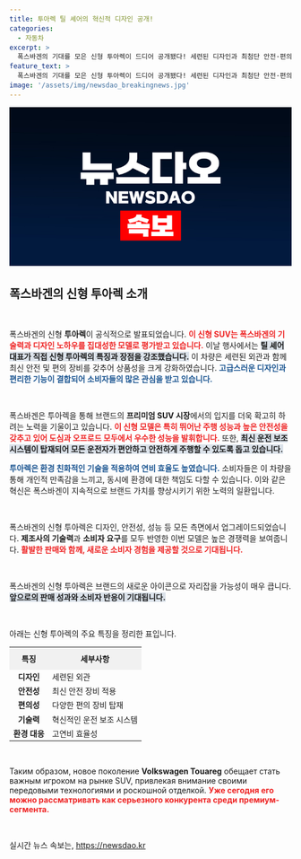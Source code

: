 ```yaml
---
title: 투아렉 틸 셰어의 혁신적 디자인 공개!
categories:
  - 자동차
excerpt: >
  폭스바겐의 기대를 모은 신형 투아렉이 드디어 공개됐다! 세련된 디자인과 최첨단 안전·편의 장비로 무장한 3세대 모델의 매력을 지금 확인해보세요!
feature_text: >
  폭스바겐의 기대를 모은 신형 투아렉이 드디어 공개됐다! 세련된 디자인과 최첨단 안전·편의 장비로 무장한 3세대 모델의 매력을 지금 확인해보세요!
image: '/assets/img/newsdao_breakingnews.jpg'
---
```


<p><img src="/assets/img/newsdao_breakingnews.jpg" alt="cryptoinkorea 속보" /></p>

<h2 data-ke-size="size26">폭스바겐의 신형 투아렉 소개</h2>

<p data-ke-size="size16">&nbsp;</p>

<p>폭스바겐의 신형 <b>투아렉</b>이 공식적으로 발표되었습니다. <b><span style="color: #ee2323;">이 신형 SUV는 폭스바겐의 기술력과 디자인 노하우를 집대성한 모델로 평가받고 있습니다.</span></b> 이날 행사에서는 <b><span style="background-color: #21538527;">틸 셰어 대표가 직접 신형 투아렉의 특징과 장점을 강조했습니다.</span></b> 이 차량은 세련된 외관과 함께 최신 안전 및 편의 장비를 갖추어 상품성을 크게 강화하였습니다. <b><span style="color: #1a5490;">고급스러운 디자인과 편리한 기능이 결합되어 소비자들의 많은 관심을 받고 있습니다.</span></b></p>

<p data-ke-size="size16">&nbsp;</p>

<p>폭스바겐은 투아렉을 통해 브랜드의 <b>프리미엄 SUV 시장</b>에서의 입지를 더욱 확고히 하려는 노력을 기울이고 있습니다. <b><span style="color: #ee2323;">이 신형 모델은 특히 뛰어난 주행 성능과 높은 안전성을 갖추고 있어 도심과 오프로드 모두에서 우수한 성능을 발휘합니다.</span></b> 또한, <b><span style="background-color: #21538527;">최신 운전 보조 시스템이 탑재되어 모든 운전자가 편안하고 안전하게 주행할 수 있도록 돕고 있습니다.</span></b> </p>

<p><b><span style="color: #1a5490;">투아렉은 환경 친화적인 기술을 적용하여 연비 효율도 높였습니다.</span></b> 소비자들은 이 차량을 통해 개인적 만족감을 느끼고, 동시에 환경에 대한 책임도 다할 수 있습니다. 이와 같은 혁신은 폭스바겐이 지속적으로 브랜드 가치를 향상시키기 위한 노력의 일환입니다.</p>

<p data-ke-size="size16">&nbsp;</p>

<p>폭스바겐의 신형 투아렉은 디자인, 안전성, 성능 등 모든 측면에서 업그레이드되었습니다. <b>제조사의 기술력</b>과 <b>소비자 요구</b>를 모두 반영한 이번 모델은 높은 경쟁력을 보여줍니다. <b><span style="color: #ee2323;">활발한 판매와 함께, 새로운 소비자 경험을 제공할 것으로 기대됩니다.</span></b> </p>

<p data-ke-size="size16">&nbsp;</p>

<p>폭스바겐의 신형 투아렉은 브랜드의 새로운 아이콘으로 자리잡을 가능성이 매우 큽니다. <b><span style="background-color: #21538527;">앞으로의 판매 성과와 소비자 반응이 기대됩니다.</span></b> </p>

<p data-ke-size="size16">&nbsp;</p>

<p>아래는 신형 투아렉의 주요 특징을 정리한 표입니다.</p>

<table style="width:100%; border-collapse:collapse;">
    <tr style="background-color:#f1f1f1;">
        <th style="text-align:center; padding:10px;"><b>특징</b></th>
        <th style="text-align:center; padding:10px;"><b>세부사항</b></th>
    </tr>
    <tr>
        <td style="text-align:center; height: 17px;"><b>디자인</b></td>
        <td style="text-align:left;">세련된 외관</td>
    </tr>
    <tr>
        <td style="text-align:center; height: 17px;"><b>안전성</b></td>
        <td style="text-align:left;">최신 안전 장비 적용</td>
    </tr>
    <tr>
        <td style="text-align:center; height: 17px;"><b>편의성</b></td>
        <td style="text-align:left;">다양한 편의 장비 탑재</td>
    </tr>
    <tr>
        <td style="text-align:center; height: 17px;"><b>기술력</b></td>
        <td style="text-align:left;">혁신적인 운전 보조 시스템</td>
    </tr>
    <tr>
        <td style="text-align:center; height: 17px;"><b>환경 대응</b></td>
        <td style="text-align:left;">고연비 효율성</td>
    </tr>
</table>

<p data-ke-size="size16">&nbsp;</p>

<p>Таким образом, новое поколение <b>Volkswagen Touareg</b> обещает стать важным игроком на рынке SUV, привлекая внимание своими передовыми технологиями и роскошной отделкой. <b><span style="color: #ee2323;">Уже сегодня его можно рассматривать как серьезного конкурента среди премиум-сегмента.</span> </b> </p>

<p data-ke-size="size16">&nbsp;</p>
실시간 뉴스 속보는, <a href="https://newsdao.kr" rel="dofollow">https://newsdao.kr</a>


